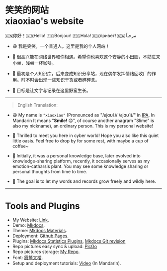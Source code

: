 # 笑笑的网站<br>xiaoxiao's website

🇨🇳你好！🇬🇧Hello! 🇫🇷Bonjour! 🇪🇸Hola! 🇷🇺привет! 🇸🇦 مرحباً 

- 😃 我是笑笑，一个普通人。这里是我的个人网站！

- 🥰 很高兴能在网络世界和你相遇。希望你也喜欢这个安静的小田园，不妨进来小坐，浅尝一杯咖啡。

- 🚀 最初是个人知识库，后来变成知识分享站，现在偶尔发挥情绪回收厂的作用。时不时会出现一些知识干货或者碎碎念。

- 💪 目标是让文字与记录在这里野蛮生长。



-----------

> English Translation:

- 😃 My name is `"xiaoxiao"` (Pronounced as "/ɕjɑʊ˥˩/ /ɕjɑʊ˥˩/" in [IPA](https://www.internationalphoneticalphabet.org). In Mandarin It means "**Smile!** 😊", of course another anagram "Slime" is also my nickname), an ordinary person. This is my personal website!

- 🥰 Thrilled to meet you here in cyber world! Hope you also like this quiet little oasis. Feel free to drop by for some rest, with maybe a cup of coffee~


- 🚀 Initially, it was a personal knowledge base, later 
evolved into knowledge-sharing platform, recently, it occasionally serves as my emotion-catharsis plant. You may see some knowledge sharing or personal thoughts from time to time. 

- 💪 The goal is to let my words and records grow freely and wildly here.

------

# Tools and Plugins 

- My Website: [Link](https://smilingwayne.github.io/me/).
- Demo: [Mkdocs](https://www.mkdocs.org).
- Theme: [Mkdocs Materials](https://squidfunk.github.io/mkdocs-material/).
- Deployment: [Github Pages](https://pages.github.com).
- Plugins: [Mkdocs Statistics Plugins](https://github.com/TonyCrane/mkdocs-statistics-plugin), [Mkdocs Git revision](https://github.com/timvink/mkdocs-git-revision-date-localized-plugin)
- Repo pictures easy sync & upload: [PicGo](https://picgo.github.io/PicGo-Doc/)
- Repo pictures storage: [My Repo](https://github.com/SmilingWayne/picsrepo).
- Font: [霞鹜文楷](https://github.com/lxgw/LxgwWenKai-Screen).
- Setup and deployment tutorials: [Video](https://www.bilibili.com/video/BV1hL4y1w72r/) (In Mandarin).

